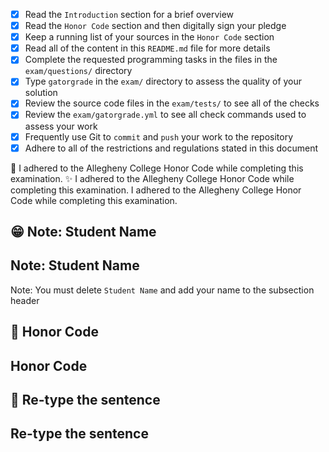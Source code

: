 - [X] Read the `Introduction` section for a brief overview
- [X] Read the `Honor Code` section and then digitally sign your pledge
- [X] Keep a running list of your sources in the `Honor Code` section
- [X] Read all of the content in this `README.md` file for more details
- [X] Complete the requested programming tasks in the files in the `exam/questions/` directory
- [X] Type `gatorgrade` in the `exam/` directory to assess the quality of your solution
- [X] Review the source code files in the `exam/tests/` to see all of the checks
- [X] Review the `exam/gatorgrade.yml` to see all check commands used to assess your work
- [X] Frequently use Git to `commit` and `push` your work to the repository
- [X] Adhere to all of the restrictions and regulations stated in this document

🚧 I adhered to the Allegheny College Honor Code while completing this examination.
✨ I adhered to the Allegheny College Honor Code while completing this examination.
I adhered to the Allegheny College Honor Code while completing this examination.

## 😁 Note: Student Name
## Note: Student Name

Note: You must delete `Student Name` and add your name to the subsection header

## 🚧 Honor Code
## Honor Code

## 🌟 Re-type the sentence 
## Re-type the sentence 
